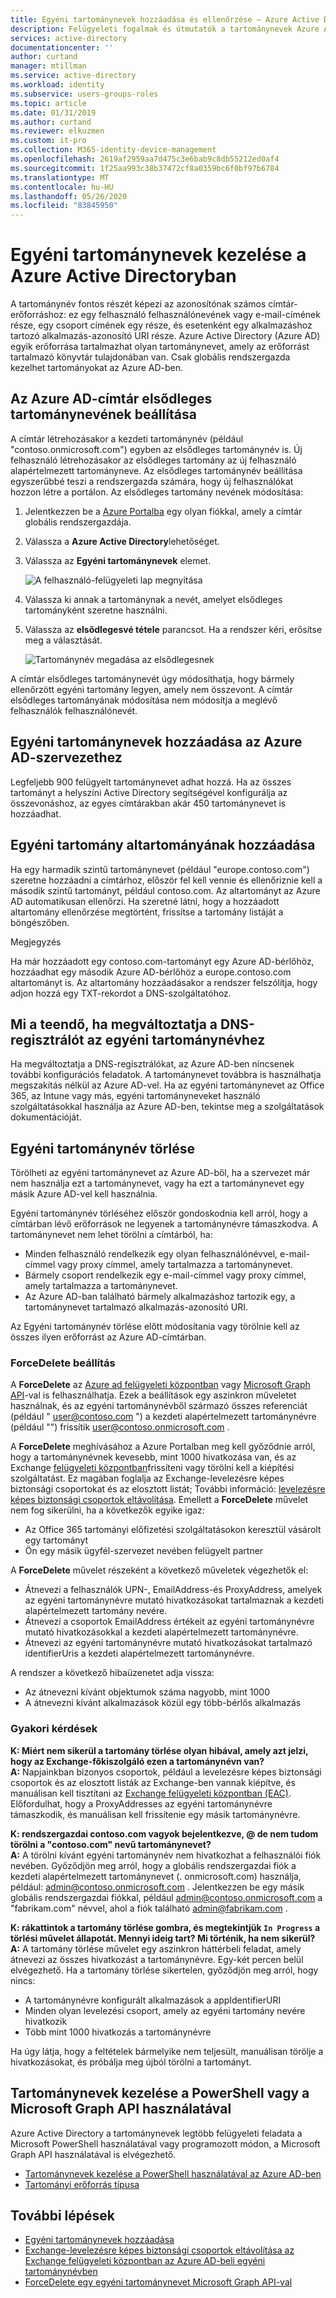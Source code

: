 ```yaml
---
title: Egyéni tartománynevek hozzáadása és ellenőrzése – Azure Active Directory | Microsoft Docs
description: Felügyeleti fogalmak és útmutatók a tartománynevek Azure Active Directoryban való kezeléséhez
services: active-directory
documentationcenter: ''
author: curtand
manager: mtillman
ms.service: active-directory
ms.workload: identity
ms.subservice: users-groups-roles
ms.topic: article
ms.date: 01/31/2019
ms.author: curtand
ms.reviewer: elkuzmen
ms.custom: it-pro
ms.collection: M365-identity-device-management
ms.openlocfilehash: 2619af2959aa7d475c3e6bab9c8db55212ed0af4
ms.sourcegitcommit: 1f25aa993c38b37472cf8a0359bc6f0bf97b6784
ms.translationtype: MT
ms.contentlocale: hu-HU
ms.lasthandoff: 05/26/2020
ms.locfileid: "83845950"
---
```

# <a name="managing-custom-domain-names-in-your-azure-active-directory"></a>Egyéni tartománynevek kezelése a Azure Active Directoryban

A tartománynév fontos részét képezi az azonosítónak számos címtár-erőforráshoz: ez egy felhasználó felhasználónevének vagy e-mail-címének része, egy csoport címének egy része, és esetenként egy alkalmazáshoz tartozó alkalmazás-azonosító URI része. Azure Active Directory (Azure AD) egyik erőforrása tartalmazhat olyan tartománynevet, amely az erőforrást tartalmazó könyvtár tulajdonában van. Csak globális rendszergazda kezelhet tartományokat az Azure AD-ben.

## <a name="set-the-primary-domain-name-for-your-azure-ad-directory"></a>Az Azure AD-címtár elsődleges tartománynevének beállítása

A címtár létrehozásakor a kezdeti tartománynév (például "contoso.onmicrosoft.com") egyben az elsődleges tartománynév is. Új felhasználó létrehozásakor az elsődleges tartomány az új felhasználó alapértelmezett tartományneve. Az elsődleges tartománynév beállítása egyszerűbbé teszi a rendszergazda számára, hogy új felhasználókat hozzon létre a portálon. Az elsődleges tartomány nevének módosítása:

1. Jelentkezzen be a [Azure Portalba](https://portal.azure.com) egy olyan fiókkal, amely a címtár globális rendszergazdája.
2. Válassza a **Azure Active Directory**lehetőséget.
3. Válassza az **Egyéni tartománynevek** elemet.
  
   ![A felhasználó-felügyeleti lap megnyitása](./media/domains-manage/add-custom-domain.png)
4. Válassza ki annak a tartománynak a nevét, amelyet elsődleges tartományként szeretne használni.
5. Válassza az **elsődlegesvé tétele** parancsot. Ha a rendszer kéri, erősítse meg a választását.
  
   ![Tartománynév megadása az elsődlegesnek](./media/domains-manage/make-primary-domain.png)

A címtár elsődleges tartománynevét úgy módosíthatja, hogy bármely ellenőrzött egyéni tartomány legyen, amely nem összevont. A címtár elsődleges tartományának módosítása nem módosítja a meglévő felhasználók felhasználónevét.

## <a name="add-custom-domain-names-to-your-azure-ad-organization"></a>Egyéni tartománynevek hozzáadása az Azure AD-szervezethez

Legfeljebb 900 felügyelt tartománynevet adhat hozzá. Ha az összes tartományt a helyszíni Active Directory segítségével konfigurálja az összevonáshoz, az egyes címtárakban akár 450 tartománynevet is hozzáadhat.

## <a name="add-subdomains-of-a-custom-domain"></a>Egyéni tartomány altartományának hozzáadása

Ha egy harmadik szintű tartománynevet (például "europe.contoso.com") szeretne hozzáadni a címtárhoz, először fel kell vennie és ellenőriznie kell a második szintű tartományt, például contoso.com. Az altartományt az Azure AD automatikusan ellenőrzi. Ha szeretné látni, hogy a hozzáadott altartomány ellenőrzése megtörtént, frissítse a tartomány listáját a böngészőben.

Megjegyzés

Ha már hozzáadott egy contoso.com-tartományt egy Azure AD-bérlőhöz, hozzáadhat egy második Azure AD-bérlőhöz a europe.contoso.com altartományt is. Az altartomány hozzáadásakor a rendszer felszólítja, hogy adjon hozzá egy TXT-rekordot a DNS-szolgáltatóhoz.

## <a name="what-to-do-if-you-change-the-dns-registrar-for-your-custom-domain-name"></a>Mi a teendő, ha megváltoztatja a DNS-regisztrálót az egyéni tartománynévhez

Ha megváltoztatja a DNS-regisztrálókat, az Azure AD-ben nincsenek további konfigurációs feladatok. A tartománynevet továbbra is használhatja megszakítás nélkül az Azure AD-vel. Ha az egyéni tartománynevet az Office 365, az Intune vagy más, egyéni tartományneveket használó szolgáltatásokkal használja az Azure AD-ben, tekintse meg a szolgáltatások dokumentációját.

## <a name="delete-a-custom-domain-name"></a>Egyéni tartománynév törlése

Törölheti az egyéni tartománynevet az Azure AD-ből, ha a szervezet már nem használja ezt a tartománynevet, vagy ha ezt a tartománynevet egy másik Azure AD-vel kell használnia.

Egyéni tartománynév törléséhez először gondoskodnia kell arról, hogy a címtárban lévő erőforrások ne legyenek a tartománynévre támaszkodva. A tartománynevet nem lehet törölni a címtárból, ha:

* Minden felhasználó rendelkezik egy olyan felhasználónévvel, e-mail-címmel vagy proxy címmel, amely tartalmazza a tartománynevet.
* Bármely csoport rendelkezik egy e-mail-címmel vagy proxy címmel, amely tartalmazza a tartománynevet.
* Az Azure AD-ban található bármely alkalmazáshoz tartozik egy, a tartománynevet tartalmazó alkalmazás-azonosító URI.

Az Egyéni tartománynév törlése előtt módosítania vagy törölnie kell az összes ilyen erőforrást az Azure AD-címtárban.

### <a name="forcedelete-option"></a>ForceDelete beállítás

A **ForceDelete** az [Azure ad felügyeleti központban](https://aad.portal.azure.com) vagy [Microsoft Graph API](https://docs.microsoft.com/graph/api/domain-forcedelete?view=graph-rest-beta)-val is felhasználhatja. Ezek a beállítások egy aszinkron műveletet használnak, és az egyéni tartománynévből származó összes referenciát (például " user@contoso.com ") a kezdeti alapértelmezett tartománynévre (például "") frissítik user@contoso.onmicrosoft.com . 

A **ForceDelete** meghívásához a Azure Portalban meg kell győződnie arról, hogy a tartománynévnek kevesebb, mint 1000 hivatkozása van, és az Exchange [felügyeleti központban](https://outlook.office365.com/ecp/)frissíteni vagy törölni kell a kiépítési szolgáltatást. Ez magában foglalja az Exchange-levelezésre képes biztonsági csoportokat és az elosztott listát; További információ: [levelezésre képes biztonsági csoportok eltávolítása](https://technet.microsoft.com/library/bb123521(v=exchg.160).aspx#Remove%20mail-enabled%20security%20groups). Emellett a **ForceDelete** művelet nem fog sikerülni, ha a következők egyike igaz:

* Az Office 365 tartományi előfizetési szolgáltatásokon keresztül vásárolt egy tartományt
* Ön egy másik ügyfél-szervezet nevében felügyelt partner

A **ForceDelete** művelet részeként a következő műveletek végezhetők el:

* Átnevezi a felhasználók UPN-, EmailAddress-és ProxyAddress, amelyek az egyéni tartománynévre mutató hivatkozásokat tartalmaznak a kezdeti alapértelmezett tartomány nevére.
* Átnevezi a csoportok EmailAddress értékeit az egyéni tartománynévre mutató hivatkozásokkal a kezdeti alapértelmezett tartománynévre.
* Átnevezi az egyéni tartománynévre mutató hivatkozásokat tartalmazó identifierUris a kezdeti alapértelmezett tartománynévre.

A rendszer a következő hibaüzenetet adja vissza:

* Az átnevezni kívánt objektumok száma nagyobb, mint 1000
* A átnevezni kívánt alkalmazások közül egy több-bérlős alkalmazás

### <a name="frequently-asked-questions"></a>Gyakori kérdések

**K: Miért nem sikerül a tartomány törlése olyan hibával, amely azt jelzi, hogy az Exchange-főkiszolgáló ezen a tartománynévn van?** <br>
**A:** Napjainkban bizonyos csoportok, például a levelezésre képes biztonsági csoportok és az elosztott listák az Exchange-ben vannak kiépítve, és manuálisan kell tisztítani az [Exchange felügyeleti központban (EAC)](https://outlook.office365.com/ecp/). Előfordulhat, hogy a ProxyAddresses az egyéni tartománynévre támaszkodik, és manuálisan kell frissítenie egy másik tartománynévre. 

**K: rendszergazdai contoso.com vagyok bejelentkezve, \@ de nem tudom törölni a "contoso.com" nevű tartománynevet?**<br>
**A:** A törölni kívánt egyéni tartománynév nem hivatkozhat a felhasználói fiók nevében. Győződjön meg arról, hogy a globális rendszergazdai fiók a kezdeti alapértelmezett tartománynevet (. onmicrosoft.com) használja, például: admin@contoso.onmicrosoft.com . Jelentkezzen be egy másik globális rendszergazdai fiókkal, például admin@contoso.onmicrosoft.com a "fabrikam.com" névvel, ahol a fiók található admin@fabrikam.com .

**K: rákattintok a tartomány törlése gombra, és megtekintjük `In Progress` a törlési művelet állapotát. Mennyi ideig tart? Mi történik, ha nem sikerül?**<br>
**A:** A tartomány törlése művelet egy aszinkron háttérbeli feladat, amely átnevezi az összes hivatkozást a tartománynévre. Egy-két percen belül elvégezhető. Ha a tartomány törlése sikertelen, győződjön meg arról, hogy nincs:

* A tartománynévre konfigurált alkalmazások a appIdentifierURI
* Minden olyan levelezési csoport, amely az egyéni tartomány nevére hivatkozik
* Több mint 1000 hivatkozás a tartománynévre

Ha úgy látja, hogy a feltételek bármelyike nem teljesült, manuálisan törölje a hivatkozásokat, és próbálja meg újból törölni a tartományt.

## <a name="use-powershell-or-the-microsoft-graph-api-to-manage-domain-names"></a>Tartománynevek kezelése a PowerShell vagy a Microsoft Graph API használatával

Azure Active Directory a tartománynevek legtöbb felügyeleti feladata a Microsoft PowerShell használatával vagy programozott módon, a Microsoft Graph API használatával is elvégezhető.

* [Tartománynevek kezelése a PowerShell használatával az Azure AD-ben](https://docs.microsoft.com/powershell/module/azuread/?view=azureadps-2.0#domains)
* [Tartományi erőforrás típusa](https://docs.microsoft.com/graph/api/resources/domain?view=graph-rest-1.0)

## <a name="next-steps"></a>További lépések

* [Egyéni tartománynevek hozzáadása](/azure/active-directory/fundamentals/add-custom-domain?context=azure/active-directory/users-groups-roles/context/ugr-context)
* [Exchange-levelezésre képes biztonsági csoportok eltávolítása az Exchange felügyeleti központban az Azure AD-beli egyéni tartománynévben](https://technet.microsoft.com/library/bb123521(v=exchg.160).aspx#Remove%20mail-enabled%20security%20groups)
* [ForceDelete egy egyéni tartománynevet Microsoft Graph API-val](https://docs.microsoft.com/graph/api/domain-forcedelete?view=graph-rest-beta)
